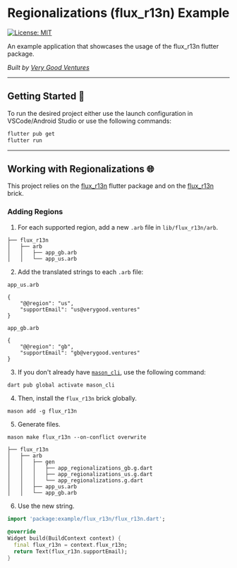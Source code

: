 # Regionalizations (flux_r13n) Example

[![License: MIT][license_badge]][license_link]

An example application that showcases the usage of the flux_r13n flutter package.

_Built by [Very Good Ventures][very_good_ventures_link]_

---

## Getting Started 🚀

To run the desired project either use the launch configuration in VSCode/Android Studio or use the following commands:

```sh
flutter pub get
flutter run
```

---

## Working with Regionalizations 🌐

This project relies on the [flux_r13n][github_flux_r13n_link] flutter package and on the [flux_r13n][mason_flux_r13n_link] brick.

### Adding Regions

1. For each supported region, add a new `.arb` file in `lib/flux_r13n/arb`.

```
├── flux_r13n
│   ├── arb
│   │   ├── app_gb.arb
│   │   └── app_us.arb
```

2. Add the translated strings to each `.arb` file:

`app_us.arb`

```arb
{
    "@@region": "us",
    "supportEmail": "us@verygood.ventures"
}
```

`app_gb.arb`

```arb
{
    "@@region": "gb",
    "supportEmail": "gb@verygood.ventures"
}
```

3. If you don't already have [`mason_cli`][mason_cli], use the following command:

```sh
dart pub global activate mason_cli
```

4. Then, install the `flux_r13n` brick globally.

```
mason add -g flux_r13n
```


5. Generate files.
```
mason make flux_r13n --on-conflict overwrite
```

```
├── flux_r13n
│   ├── arb
│   │   ├── gen
│   │   │   ├── app_regionalizations_gb.g.dart
│   │   │   ├── app_regionalizations_us.g.dart
│   │   │   └── app_regionalizations.g.dart
│   │   ├── app_us.arb
│   │   └── app_gb.arb
```

6. Use the new string.

```dart
import 'package:example/flux_r13n/flux_r13n.dart';

@override
Widget build(BuildContext context) {
  final flux_r13n = context.flux_r13n;
  return Text(flux_r13n.supportEmail);
}
```

[mason_flux_r13n_link]: https://brickhub.dev/bricks/flux_r13n/0.1.0-dev.2
[github_flux_r13n_link]: https://github.com/VeryGoodOpenSource/flux_r13n
[mason_cli]: https://github.com/felangel/mason/tree/master/packages/mason_cli
[license_badge]: https://img.shields.io/badge/license-MIT-blue.svg
[license_link]: https://opensource.org/licenses/MIT
[very_good_ventures_link]: https://verygood.ventures/
[workflow_link]: https://github.com/flutter/pinball/actions/workflows/main.yaml